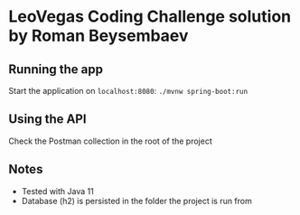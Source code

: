 # LeoVegas Coding Challenge solution by Roman Beysembaev
## Running the app ##
Start the application on `localhost:8080`:
`./mvnw spring-boot:run`

## Using the API ##
Check the Postman collection in the root of the project

## Notes ##
- Tested with Java 11
- Database (h2) is persisted in the folder the project is run from


